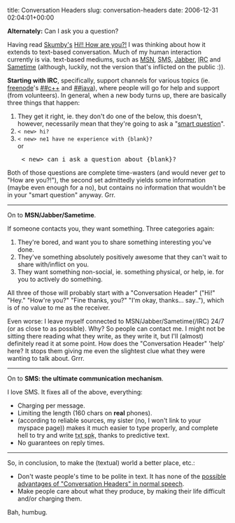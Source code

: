 title: Conversation Headers
slug: conversation-headers
date: 2006-12-31 02:04:01+00:00

<strong>Alternately:</strong> Can I ask you a question?

Having read <a href="http://skumby.uwcs.co.uk/blog/">Skumby's</a> <a href="http://skumby.uwcs.co.uk/blog/?p=40">Hi!! How are you?!</a> I was thinking about how it extends to text-based conversation. Much of my human interaction currently is via. text-based mediums, such as <a href="http://messenger.microsoft.com/">MSN</a>, <abbr title="Short Messaging Service">SMS</abbr>, <a href="http://www.jabber.org/">Jabber</a>, <abbr title="Internet Relay Chat">IRC</abbr> and <a href="http://www.ibm.com/lotus/sametime">Sametime</a> (although, luckily, not the version that's inflicted on the public :)).

<strong>Starting with IRC</strong>, specifically, support channels for various topics (ie. <a href="http://freenode.net/">freenode</a>'s <a href="irc://irc.freenode.net/##c++">##c++</a> and <a href="irc://irc.freenode.net/##java">##java</a>), where people will go for help and support (from volunteers). In general, when a new body turns up, there are basically three things that happen:
<ol>	<li>They get it right, ie. they don't do one of the below, this doesn't, however, necessarily mean that they're going to ask a "<a href="http://catb.org/~esr/faqs/smart-questions.html">smart question</a>".</li>
	<li><code>&lt; new&gt; hi?
</code></li>
	<li><code>&lt; new&gt; ne1 have ne experience with {blank}?
</code> 
or
<pre> &lt; new&gt; can i ask a question about {blank}?
</pre>
</li></ol>

Both of those questions are complete time-wasters (and would never <em>get</em> to "How are you?!"), the second set admittedly yields some information (maybe even enough for a no), but contains no information that wouldn't be in your "smart question" anyway. Grr.

<hr />

On to <strong>MSN/Jabber/Sametime</strong>.

If someone contacts you, they want something. Three categories again:
<ol>	<li>They're bored, and want you to share something interesting you've done.</li>
	<li>They've something absolutely positively awesome that they can't wait to share with/inflict on you.</li>
	<li>They want something non-social, ie. something physical, or help, ie. for you to actively do something.</li>
</ol>

All three of those will probably start with a "Conversation Header" ("Hi!" "Hey." "How're you?" "Fine thanks, you?" "I'm okay, thanks... say.."), which is of no value to me as the receiver.

Even worse: I leave myself connected to MSN/Jabber/Sametime(/IRC) 24/7 (or as close to as possible). Why? So people can contact me. I might not be sitting there reading what they write, as they write it, but I'll (almost) definitely read it at some point. How does the "Conversation Header" 'help' here? It stops them giving me even the slightest clue what they were wanting to talk about. Grrr.

<hr />

On to <strong>SMS: the ultimate communication mechanism</strong>.

I love SMS. It fixes all of the above, everything:
<ul>	<li>Charging per message.</li>
	<li>Limiting the length (160 chars on <strong>real</strong> phones).</li>
	<li>(according to reliable sources, my sister (no, I won't link to your myspace page)) makes it much easier to type properly, and complete hell to try and write <abbr title="text speak">txt spk</abbr>, thanks to predictive text.</li>
	<li>No guarantees on reply times.</li></ul>

<hr />

So, in conclusion, to make the (textual) world a better place, etc.:
<ul>	<li>Don't waste people's time to be polite in text. It has none of the <a href="http://skumby.uwcs.co.uk/blog/?p=40#comment-70">possible advantages of "Conversation Headers" in normal speech</a>.</li>
	<li>Make people care about what they produce, by making their life difficult and/or charging them.</li>
</ul>

Bah, humbug.